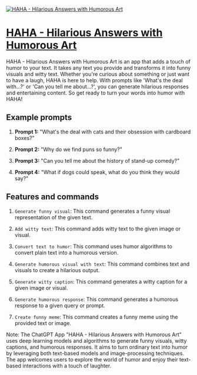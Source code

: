 [![HAHA - Hilarious Answers with Humorous Art](https://files.oaiusercontent.com/file-vE1k6zY4Y1etZEWjKe4pbTse?se=2123-10-17T08%3A17%3A01Z&sp=r&sv=2021-08-06&sr=b&rscc=max-age%3D31536000%2C%20immutable&rscd=attachment%3B%20filename%3D45a592fc-aaf0-4268-abfc-b8c8d3eb678c.png&sig=cfW91IfAceq4erKb/pjMq5Sf%2B7Fo03RhTDMvl5LoIus%3D)](https://chat.openai.com/g/g-PA1pPrbr4-haha-hilarious-answers-with-humorous-art)

# [HAHA - Hilarious Answers with Humorous Art](https://chat.openai.com/g/g-PA1pPrbr4-haha-hilarious-answers-with-humorous-art)

HAHA - Hilarious Answers with Humorous Art is an app that adds a touch of humor to your text. It takes any text you provide and transforms it into funny visuals and witty text. Whether you're curious about something or just want to have a laugh, HAHA is here to help. With prompts like 'What's the deal with...?' or 'Can you tell me about...?', you can generate hilarious responses and entertaining content. So get ready to turn your words into humor with HAHA!

## Example prompts

1. **Prompt 1:** "What's the deal with cats and their obsession with cardboard boxes?"

2. **Prompt 2:** "Why do we find puns so funny?"

3. **Prompt 3:** "Can you tell me about the history of stand-up comedy?"

4. **Prompt 4:** "What if dogs could speak, what do you think they would say?"

## Features and commands

1. `Generate funny visual`: This command generates a funny visual representation of the given text.

2. `Add witty text`: This command adds witty text to the given image or visual.

3. `Convert text to humor`: This command uses humor algorithms to convert plain text into a humorous version.

4. `Generate humorous visual with text`: This command combines text and visuals to create a hilarious output.

5. `Generate witty caption`: This command generates a witty caption for a given image or visual.

6. `Generate humorous response`: This command generates a humorous response to a given query or prompt.

7. `Create funny meme`: This command creates a funny meme using the provided text or image.

Note: The ChatGPT App "HAHA - Hilarious Answers with Humorous Art" uses deep learning models and algorithms to generate funny visuals, witty captions, and humorous responses. It aims to turn ordinary text into humor by leveraging both text-based models and image-processing techniques. The app welcomes users to explore the world of humor and enjoy their text-based interactions with a touch of laughter.